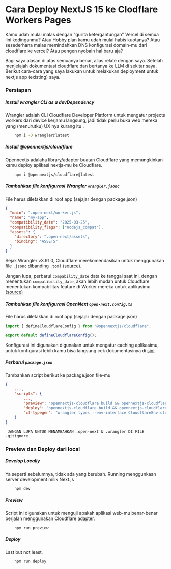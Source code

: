 # Cara Deploy NextJS 15 ke Clodflare Workers Pages

Kamu udah mulai malas dengan "gurita ketergantungan" Vercel di semua lini kodinganmu? Atau Hobby plan kamu udah mulai habis kuotanya? Atau sesederhana malas memindahkan DNS konfigurasi domain-mu dari cloudflare ke vercel? Atau pengen nyobain hal baru aja?

Bagi saya alasan di atas semuanya benar, alias relate dengan saya. Setelah menjelajah dokumentasi cloudflare dan bertanya ke LLM di sekitar saya. Berikut cara-cara yang saya lakukan untuk melakukan deployment untuk nextjs app (existing) saya.

### Persiapan

##### Install wrangler CLI as a devDependency

Wrangler adalah CLI Cloudflare Developer Platform untuk mengatur projects workers dari device kerjamu langsung, jadi tidak perlu buka web mereka yang (menurutku) UX nya kurang itu .

```sh
    npm i -D wrangler@latest
```

##### Install @opennextjs/cloudflare

Opennextjs adalaha library/adaptor buatan Cloudflare yang memungkinkan kamu deploy aplikasi nextjs-mu ke Cloudflare.

```sh
    npm i @opennextjs/cloudflare@latest
```

##### Tambahkan file konfigurasi Wrangler `wrangler.jsonc`

File harus diletakkan di root app (sejajar dengan package.json)

```json
{
  "main": ".open-next/worker.js",
  "name": "my-app",
  "compatibility_date": "2025-03-25",
  "compatibility_flags": ["nodejs_compat"],
  "assets": {
    "directory": ".open-next/assets",
    "binding": "ASSETS"
  }
}
```

Sejak Wrangler v3.91.0, Cloudflare merekomendasikan untuk menggunakan file `.jsonc` dibanding `.toml` [(source)](https://developers.cloudflare.com/workers/wrangler/configuration).

Jangan lupa, perbarui `compability_date` data ke tanggal saat ini, dengan menentukan `compatibility_date`, akan lebih mudah untuk Cloudflare menentukan kompabilitas feature di Worker mereka untuk aplikasimu [(source)](https://developers.cloudflare.com/workers/configuration/compatibility-dates/)

##### Tambahkan file konfigurasi OpenNext `open-next.config.ts`

File harus diletakkan di root app (sejajar dengan package.json)

```javascript
import { defineCloudflareConfig } from "@opennextjs/cloudflare";

export default defineCloudflareConfig();
```

Konfigurasi ini digunakan digunakan untuk mengatur caching aplikasimu, untuk konfigurasi lebih kamu bisa langsung cek dokumentasinya di [sini](https://opennext.js.org/cloudflare/caching).

##### Perbarui `package.json`

Tambahkan script berikut ke package.json file-mu

```json
{
    ...,
    "scripts": {
        ...,
        "preview": "opennextjs-cloudflare build && opennextjs-cloudflare preview",
        "deploy": "opennextjs-cloudflare build && opennextjs-cloudflare deploy",
        "cf-typegen": "wrangler types --env-interface CloudflareEnv cloudflare-env.d.ts"
    }
}
```

` JANGAN LUPA UNTUK MENAMBAHKAN .open-next & .wrangler DI FILE .gitignore`

### Preview dan Deploy dari local

##### Develop Locally

Ya seperti sebelumnya, tidak ada yang berubah. Running menggunkaan server development milik Next.js

```sh
    npm dev
```

##### Preview

Script ini digunakan untuk menguji apakah aplikasi web-mu benar-benar berjalan menggunakan Cloudflare adapter.

```sh
    npm run preview
```

##### Deploy

Last but not least,

```sh
    npm run deploy
```
